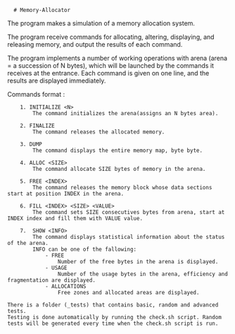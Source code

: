       # Memory-Allocator
  The program makes a simulation of a memory allocation system.
  
  The program receive commands for allocating, altering, displaying, and releasing memory, and output the results of each command.
  
  The program implements a number of working operations with arena (arena = a succession of N bytes), which will be launched by the commands it receives at the entrance. Each command is given on one line, and the results are displayed immediately.
  
  
  Commands format : 
  
  		1. INITIALIZE <N> 
			The command initializes the arena(assigns an N bytes area).

		2. FINALIZE
			The command releases the allocated memory.

		3. DUMP
			The command displays the entire memory map, byte byte.

		4. ALLOC <SIZE>
			The command allocate SIZE bytes of memory in the arena.

		5. FREE <INDEX>
			The command releases the memory block whose data sections start at position INDEX in the arena.

		6. FILL <INDEX> <SIZE> <VALUE> 
			The command sets SIZE consecutives bytes from arena, start at INDEX index and fill them with VALUE value.

		7.  SHOW <INFO>
			The command displays statistical information about the status of the arena.
			INFO can be one of the fallowing:
				- FREE
					Number of the free bytes in the arena is displayed.
				- USAGE
					Number of the usage bytes in the arena, efficiency and fragmentation are displayed.
				- ALLOCATIONS
					Free zones and allocated areas are displayed.

	There is a folder (_tests) that contains basic, random and advanced tests.
	Testing is done automatically by running the check.sh script. Random tests will be generated every time when the check.sh script is run.
